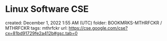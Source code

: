 # Linux Software CSE

created: December 1, 2022 1:55 AM (UTC)
folder: BOOKMRKS-MTHRFCKR / MTHRFCKR
tags: mthrfckr
url: https://cse.google.com/cse?cx=81bd91729fe2a412b#gsc.tab=0